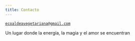 ```yaml
---
title: Contacto
---
```


[`ecoaldeavegetariana@gmail.com`](
mailto:ecoaldeavegetariana@gmail.com)

Un lugar donde la energía, la magia y el amor se encuentran

